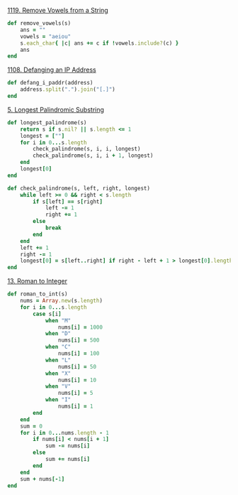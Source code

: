 [1119. Remove Vowels from a String](https://leetcode.com/problems/remove-vowels-from-a-string/)
```ruby
def remove_vowels(s)
    ans = ""
    vowels = "aeiou"
    s.each_char{ |c| ans += c if !vowels.include?(c) }
    ans
end
```

[1108. Defanging an IP Address](https://leetcode.com/problems/defanging-an-ip-address/)

```ruby
def defang_i_paddr(address)
    address.split(".").join("[.]")
end
```

[5. Longest Palindromic Substring](https://leetcode.com/problems/longest-palindromic-substring/)
```ruby
def longest_palindrome(s)
    return s if s.nil? || s.length <= 1
    longest = [""]
    for i in 0...s.length
        check_palindrome(s, i, i, longest)
        check_palindrome(s, i, i + 1, longest)
    end
    longest[0]
end

def check_palindrome(s, left, right, longest)
    while left >= 0 && right < s.length
        if s[left] == s[right]
            left -= 1
            right += 1
        else
            break
        end
    end
    left += 1
    right -= 1
    longest[0] = s[left..right] if right - left + 1 > longest[0].length
end
```

[13. Roman to Integer](https://leetcode.com/problems/roman-to-integer/)
```ruby
def roman_to_int(s)
    nums = Array.new(s.length)
    for i in 0...s.length
        case s[i]
            when "M"
                nums[i] = 1000
            when "D"
                nums[i] = 500
            when "C"
                nums[i] = 100
            when "L"
                nums[i] = 50
            when "X"
                nums[i] = 10
            when "V"
                nums[i] = 5
            when "I"
                nums[i] = 1
        end
    end
    sum = 0
    for i in 0...nums.length - 1
        if nums[i] < nums[i + 1]
            sum -= nums[i]
        else
            sum += nums[i]
        end
    end
    sum + nums[-1]
end
```